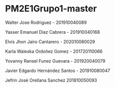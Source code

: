 # PM2E1Grupo1-master

Walter Jose Rodriguez - 201910040089

Yasser Emanuel Diaz Cabrera - 201910040168

Elvis Jhon Jairo Cantarero - 202010080029

Karla Waleska Ordoñez Gomez - 201720110066

Yovanny Ransel Funez Guevara - 201920040079

Javier Edgardo Hernández Santos - 201910080047

Jefrin José Orellana Sanchez 201810050093
